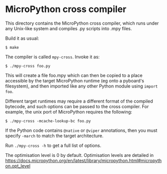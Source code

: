 MicroPython cross compiler
==========================

This directory contains the MicroPython cross compiler, which runs under any
Unix-like system and compiles .py scripts into .mpy files.

Build it as usual:

    $ make

The compiler is called `mpy-cross`.  Invoke it as:

    $ ./mpy-cross foo.py

This will create a file foo.mpy which can then be copied to a place accessible
by the target MicroPython runtime (eg onto a pyboard's filesystem), and then
imported like any other Python module using `import foo`.

Different target runtimes may require a different format of the compiled
bytecode, and such options can be passed to the cross compiler.  For example,
the unix port of MicroPython requires the following:

    $ ./mpy-cross -mcache-lookup-bc foo.py

If the Python code contains `@native` or `@viper` annotations, then you must
specify `-march` to match the target architecture.

Run `./mpy-cross -h` to get a full list of options.

The optimisation level is 0 by default. Optimisation levels are detailed in
https://docs.micropython.org/en/latest/library/micropython.html#micropython.opt_level
